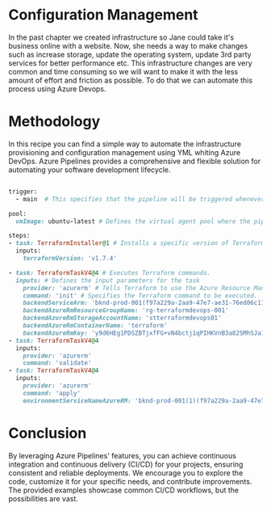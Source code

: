 # Configuration Management
In the past chapter we created infrastructure so Jane could take it's business online with a website. Now, she needs a way to make changes such as increase storage, update the operating system, update 3rd party services for better performance etc. This infrastructure changes are very common and time consuming so we will want to make it with the less amount of effort and friction as possible. To do that we can automate this process using Azure Devops.

# Methodology
In this recipe you can find a simple way to automate the infrastructure provisioning and configuration management using YML whiting Azure DevOps. Azure Pipelines provides a comprehensive and flexible solution for automating your software development lifecycle.

```ruby

trigger:
  - main  # This specifies that the pipeline will be triggered whenever there's a push to the main branch of your Git repository.

pool:
  vmImage: ubuntu-latest # Defines the virtual agent pool where the pipeline tasks will be executed.

steps:
- task: TerraformInstaller@1 # Installs a specific version of Terraform
  inputs:
    terraformVersion: 'v1.7.4'

- task: TerraformTaskV4@4 # Executes Terraform commands.
  inputs: # Defines the input parameters for the task
    provider: 'azurerm' # Tells Terraform to use the Azure Resource Manager provider for interacting with Azure resources.
    command: 'init' # Specifies the Terraform command to be executed. 
    backendServiceArm: 'bknd-prod-001(f97a229a-2aa9-47e7-ae31-76ed06c11e1d)'
    backendAzureRmResourceGroupName: 'rg-terraformdevops-001'
    backendAzureRmStorageAccountName: 'stterraformdevops01'
    backendAzureRmContainerName: 'terraform'
    backendAzureRmKey: 'y9d6HEg1PDSZBTjxfFG+vN4bctj1qPIHKVnB3a82SMhSJa1bJjvfsloJDw0J5pYzKfVbVVQwBYpC+AStA5P4pw=='
- task: TerraformTaskV4@4
  inputs:
    provider: 'azurerm'
    command: 'validate'
- task: TerraformTaskV4@4
  inputs:
    provider: 'azurerm'
    command: 'apply'
    environmentServiceNameAzureRM: 'bknd-prod-001(1)(f97a229a-2aa9-47e7-ae31-76ed06c11e1d)'

```
# Conclusion
By leveraging Azure Pipelines' features, you can achieve continuous integration and continuous delivery (CI/CD) for your projects, ensuring consistent and reliable deployments. We encourage you to explore the code, customize it for your specific needs, and contribute improvements.  The provided examples showcase common CI/CD workflows, but the possibilities are vast.
